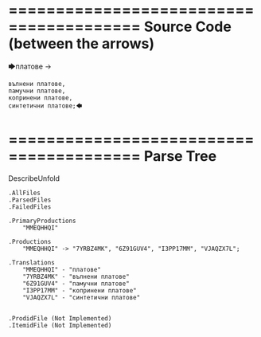 ========================================
Source Code (between the arrows)
========================================

🡆платове ->

	вълнени платове,
	памучни платове,
	копринени платове,
	синтетични платове;🡄

========================================
Parse Tree
========================================
DescribeUnfold

    .AllFiles
    .ParsedFiles
    .FailedFiles

    .PrimaryProductions
        "MMEQHHQI" 

    .Productions
        "MMEQHHQI" -> "7YRBZ4MK", "6Z91GUV4", "I3PP17MM", "VJAQZX7L";

    .Translations
        "MMEQHHQI" - "платове"
        "7YRBZ4MK" - "вълнени платове"
        "6Z91GUV4" - "памучни платове"
        "I3PP17MM" - "копринени платове"
        "VJAQZX7L" - "синтетични платове"


    .ProdidFile (Not Implemented)
    .ItemidFile (Not Implemented)
